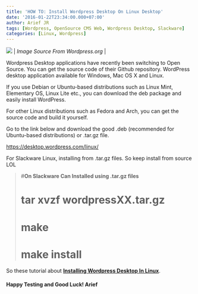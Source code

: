 ```yaml
---
title: 'HOW TO: Install Wordpress Desktop On Linux Desktop'
date: '2016-01-22T23:34:00.000+07:00'
author: Arief JR
tags: [Wordpress, OpenSource CMS Web, Wordpress Desktop, Slackware]
categories: [Linux, Wordpress]
---
```


![](http://1.bp.blogspot.com/-YpU5ZKmE7TM/VqJXkic9v-I/AAAAAAAAC38/A60xEJKEqMg/s1600/desktop-wordpress.png)
| _Image Source From Wordpress.org_ |

Wordpress Desktop applications have recently been switching to Open Source. You can get the source code of their Github repository. WordPress desktop application available for Windows, Mac OS X and Linux.  

If you use Debian or Ubuntu-based distributions such as Linux Mint, Elementary OS, Linux Lite etc., you can download the deb package and easily install WordPress.  

For other Linux distributions such as Fedora and Arch, you can get the source code and build it yourself.  

Go to the link below and download the good .deb (recommended for Ubuntu-based distributions) or .tar.gz file.  

https://desktop.wordpress.com/linux/


For Slackware Linux, installing from .tar.gz files. So keep install from source LOL  

> #**On Slackware Can Installed using .tar.gz files**
> # tar xvzf wordpressXX.tar.gz  
> # make  
> # make install


So these tutorial about [**Installing Wordpress Desktop In Linux**](https://tuxnoob.com/tags/wordpress).

#### Happy Testing and Good Luck! Arief